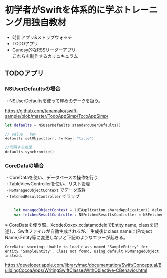 # 初学者がSwiftを体系的に学ぶトレーニング用独自教材

- 時計アプリ&ストップウォッチ  
- TODOアプリ  
- Gunosy的なRSSリーダーアプリ  
これらを制作するカリュキュラム

## TODOアプリ
### NSUserDefaultsの場合

・NSUserDefaultsを使って軽めのデータを扱う。

https://github.com/tanamako/swift-sample/blob/master/TodoAppSimp/TodoAppSimp/  

```swift
let defaults = NSUserDefaults.standardUserDefaults()

// value , key
defaults.setObject(arr, forKey: "title")

//同期する処理
defaults.synchronize()

```

### CoreDataの場合

・CoreDataを使い、データベースの操作を行う  
・TableViewControllerを使い、リスト管理  
・`NSManagedObjectContext` でデータ取得  
・`fetchedResultController` でラップ  

```swift

    let managedObjectContext = (UIApplication.sharedApplication().delegate as AppDelegate).managedObjectContext
    var fetchedResultController: NSFetchedResultsController = NSFetchedResultsController()

```
※ CoreDataを使う際、Xcodeのxxxx.xcdatamodeldでEntity name, classを記述し、Swiftファイルが自動生成されるが、
生成後にclass nameに{Project Name}.Entity等に変更しないと下記のようなエラーが起きる。

```
CoreData: warning: Unable to load class named 'SampleEntity' for entity 'SampleEntity'. Class not found, using default NSManagedObject instead.
```

https://developer.apple.com/library/mac/documentation/Swift/Conceptual/BuildingCocoaApps/WritingSwiftClassesWithObjective-CBehavior.html  

